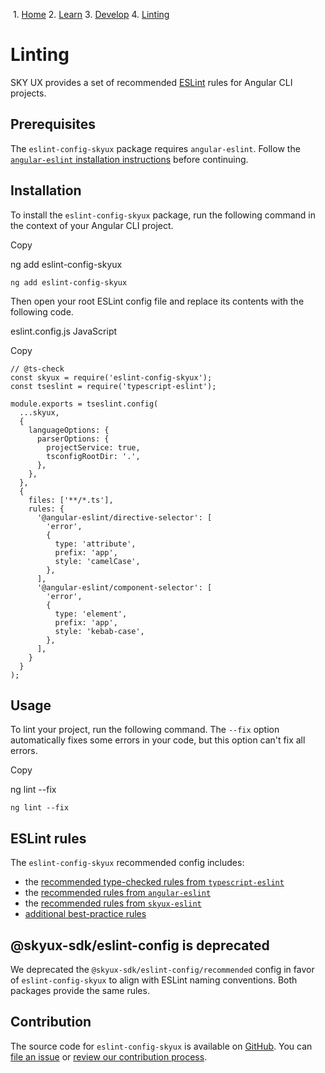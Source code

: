             

 1.  [Home](/skyux/)
2.  [Learn](/skyux/learn.md)
3.  [Develop](/skyux/learn/develop.md)
4.  [Linting](/skyux/learn/develop/linting.md)

Linting
=======

SKY UX provides a set of recommended [ESLint](https://eslint.org/) rules for Angular CLI projects.

Prerequisites
-------------

The `eslint-config-skyux` package requires `angular-eslint`. Follow the [`angular-eslint` installation instructions](https://github.com/angular-eslint/angular-eslint?tab=readme-ov-file#quick-start) before continuing.

Installation
------------

To install the `eslint-config-skyux` package, run the following command in the context of your Angular CLI project.

Copy

ng add eslint-config-skyux

    ng add eslint-config-skyux

Then open your root ESLint config file and replace its contents with the following code.

eslint.config.js JavaScript

Copy

    // @ts-check
    const skyux = require('eslint-config-skyux');
    const tseslint = require('typescript-eslint');
    
    module.exports = tseslint.config(
      ...skyux,
      {
        languageOptions: {
          parserOptions: {
            projectService: true,
            tsconfigRootDir: '.',
          },
        },
      },
      {
        files: ['**/*.ts'],
        rules: {
          '@angular-eslint/directive-selector': [
            'error',
            {
              type: 'attribute',
              prefix: 'app',
              style: 'camelCase',
            },
          ],
          '@angular-eslint/component-selector': [
            'error',
            {
              type: 'element',
              prefix: 'app',
              style: 'kebab-case',
            },
          ],
        }
      }
    );

Usage
-----

To lint your project, run the following command. The `--fix` option automatically fixes some errors in your code, but this option can't fix all errors.

Copy

ng lint --fix

    ng lint --fix

ESLint rules
------------

The `eslint-config-skyux` recommended config includes:

*   the [recommended type-checked rules from `typescript-eslint`](https://github.com/typescript-eslint/typescript-eslint/blob/main/packages/eslint-plugin/src/configs/flat/recommended-type-checked.ts)
*   the [recommended rules from `angular-eslint`](https://github.com/angular-eslint/angular-eslint/blob/main/packages/angular-eslint/src/configs/ts-recommended.ts)
*   the [recommended rules from `skyux-eslint`](https://github.com/blackbaud/skyux/blob/main/libs/sdk/skyux-eslint/src/configs/ts-recommended.ts)
*   [additional best-practice rules](https://github.com/blackbaud/skyux/blob/main/libs/sdk/eslint-config-skyux/src/index.ts)

@skyux-sdk/eslint-config is deprecated
--------------------------------------

We deprecated the `@skyux-sdk/eslint-config/recommended` config in favor of `eslint-config-skyux` to align with ESLint naming conventions. Both packages provide the same rules.

Contribution
------------

The source code for `eslint-config-skyux` is available on [GitHub](https://github.com/blackbaud/skyux/tree/main/libs/sdk/skyux-eslint). You can [file an issue](https://github.com/blackbaud/skyux/issues) or [review our contribution process](https://github.com/blackbaud/skyux/blob/main/CONTRIBUTING.md).